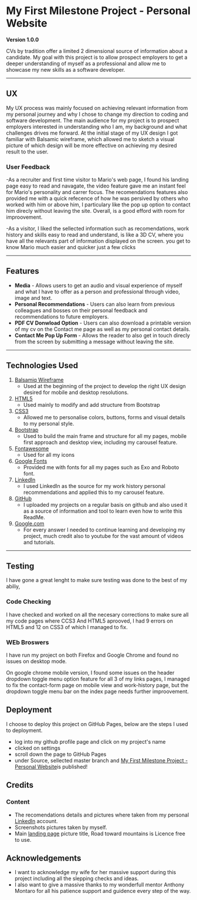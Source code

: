 # My First Milestone Project - Personal Website

**Version 1.0.0**

CVs by tradition offer a limited 2 dimensional source of information about a candidate. My goal with this project is to allow prospect employers to get a deeper understanding of myself as a professional and allow me to showcase my new skills as a software developer.  

---

## UX

My UX process was mainly focused on achieving relevant information from my personal journey and why I chose to change my direction to coding and software development. The main audience for my project is to prospect employers interested in understanding who I am, my background and what challenges drives me forward.
At the initial stage of my UX design I got familiar with Balsamic wireframe, which allowed me to sketch a visual picture of which design will be more effective on achieving my desired result to the user.

### User Feedback

-As a recruiter and first time visitor to Mario's web page, I found his landing page easy to read and navagate, the video feature gave me an instant feel for Mario's personality and carrer focus.
 The recomendations features also provided me with a quick refecence of how he was persived by others who worked with him or above him, I particulary like the pop up option to contact him direcly without leaving the site.
 Overall, is a good efford with room for improovement.
 
-As a visitor, I liked the sellected information such as recomendations, work history and skills easy to read and understand, is like a 3D CV, where you have all the relevants part of information displayed on the screen. you get to know Mario much easier and quicker just a few clicks

---


## Features

* **Media** - Allows users to get an audio and visual experience of myself and what I have to offer as a person and professional through video, image and text.
* **Personal Recommendations** - Users can also learn from previous colleagues and bosses on their personal feedback and recommendations to future employers.
* **PDF CV Donwload Option** - Users can also download a printable version of my cv on the Contact me page as well as my personal contact details.
* **Contact Me Pop Up Form** - Allows the reader to also get in touch direcly from the screen by submitting a message without leaving the site.

---

## Technologies Used

1. [Balsamiq Wireframe](https://balsamiq.com/)
     - Used at the beginning of the project to develop the right UX design desired for mobile and desktop resolutions.
2. [HTML5](https://en.wikipedia.org/wiki/HTML5)
     - Used mainly to modify and add structure from Bootstrap
3. [CSS3](https://en.wikipedia.org/wiki/Cascading_Style_Sheets#CSS_3)
     - Allowed me to personalise colors, buttons, forms and visual details to my personal style.
4. [Bootstrap](https://getbootstrap.com/)
     - Used to build the main frame and structure for all my pages, mobile first approach and desktop view, including my carousel feature.
5. [Fontawesome](https://fontawesome.com/)
     - Used for all my icons
6. [Google Fonts](https://fonts.google.com/)
     - Provided me with fonts for all my pages such as Exo and Roboto font.
7. [LinkedIn](https://www.linkedin.com/in/marioperezolea/)
     - I used LinkedIn as the source for my work history personal recommendations and applied this to my carousel feature.
8. [GitHub](https://github.com/)
     - I uploaded my projects on a regular basis on github and also used it as a source of information and tool to learn even how to write this ReadMe.
9. [Google.com](https://www.google.com/)
     - For every answer I needed to continue learning and developing my project, much credit also to youtube for the vast amount of videos and tutorials.

---

## Testing

I have gone a great lenght to make sure testing was done to the best of my abiliy, 

### Code Checking

I have checked and worked on all the necesary corrections to make sure all my code pages where CCS3 And HTML5 aprooved, I had 9 errors on HTML5 and 12 on CSS3 of which I managed to fix.

### WEb Broswers

I have run my project on both Firefox and Google Chrome and found no issues on desktop mode.

On google chrome mobile version, I found some issues on the header dropdown toggle menu option feature for all 3 of my links pages, I managed to fix the contact-form page on mobile view and work-history page, but the dropdown toggle menu bar on the index page needs further improovement.


## Deployment

I choose to deploy this project on GitHub Pages, below are the steps I used to deployment.

- log into my github profile page and click on my project's name
- clicked on settings
- scroll down the page to GitHub Pages
- under Source, sellected master branch and [My First Milestone Project - Personal Website](https://supermario78.github.io/my-first-milestone-project/)is published!

## Credits

### Content

- The recomendations details and pictures where taken from my personal [LinkedIn](https://www.linkedin.com/in/marioperezolea/) account.
- Screenshots pictures taken by myself.
- Main [landing page](https://www.pexels.com/photo/road-toward-mountains-2387634/) picture title, Road toward mountains is Licence free to use.


## Acknowledgements

- I want to acknowledge my wife for her massive support during this project including all the slepping checks and ideas.
- I also want to give a massive thanks to my wonderfull mentor Anthony Montaro for all his patience support and guidence every step of the way.